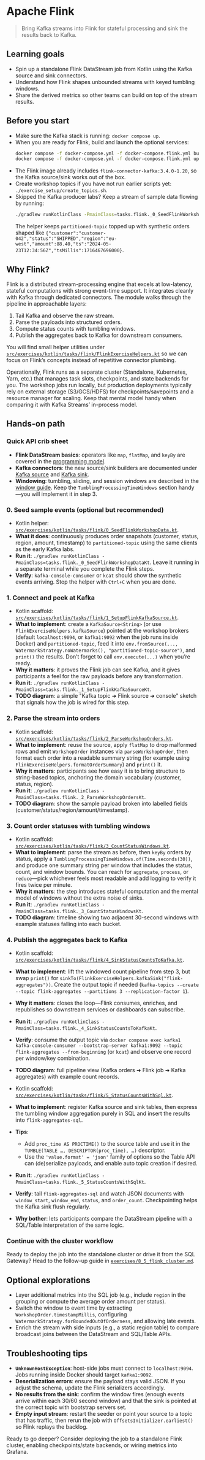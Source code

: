 # Apache Flink

> Bring Kafka streams into Flink for stateful processing and sink the results back to Kafka.

## Learning goals
- Spin up a standalone Flink DataStream job from Kotlin using the Kafka source and sink connectors.
- Understand how Flink shapes unbounded streams with keyed tumbling windows.
- Share the derived metrics so other teams can build on top of the stream results.

## Before you start
- Make sure the Kafka stack is running: `docker compose up`.
- When you are ready for Flink, build and launch the optional services:
  ```bash
  docker compose -f docker-compose.yml -f docker-compose.flink.yml build
  docker compose -f docker-compose.yml -f docker-compose.flink.yml up -d flink-jobmanager flink-taskmanager
  ```
- The Flink image already includes `flink-connector-kafka:3.4.0-1.20`, so the Kafka source/sink works out of the box.
- Create workshop topics if you have not run earlier scripts yet: `./exercise_setup/create_topics.sh`.
- Skipped the Kafka producer labs? Keep a stream of sample data flowing by running:
  ```bash
  ./gradlew runKotlinClass -PmainClass=tasks.flink._0_SeedFlinkWorkshopDataKt
  ```
  The helper keeps `partitioned-topic` topped up with synthetic orders shaped like
  `{"customer":"customer-042","status":"SHIPPED","region":"eu-west","amount":88.40,"ts":"2024-05-23T12:34:56Z","tsMillis":1716467696000}`.

## Why Flink?
Flink is a distributed stream-processing engine that excels at low-latency, stateful computations with strong event-time
support. It integrates cleanly with Kafka through dedicated connectors. The module walks through the pipeline in approachable layers:
1. Tail Kafka and observe the raw stream.
2. Parse the payloads into structured orders.
3. Compute status counts with tumbling windows.
4. Publish the aggregates back to Kafka for downstream consumers.

You will find small helper utilities under [`src/exercises/kotlin/tasks/flink/FlinkExerciseHelpers.kt`](../src/exercises/kotlin/tasks/flink/FlinkExerciseHelpers.kt) so we can focus on Flink’s concepts instead of repetitive connector plumbing.

Operationally, Flink runs as a separate cluster (Standalone, Kubernetes, Yarn, etc.) that manages task slots, checkpoints, and state backends for you. The workshop jobs run locally, but production deployments typically rely on external storage (S3/GCS/HDFS) for checkpoints/savepoints and a resource manager for scaling. Keep that mental model handy when comparing it with Kafka Streams’ in-process model.

## Hands-on path

### Quick API crib sheet
- **Flink DataStream basics**: operators like `map`, `flatMap`, and `keyBy` are covered in the [programming model](https://nightlies.apache.org/flink/flink-docs-stable/docs/dev/datastream/overview/).
- **Kafka connectors**: the new source/sink builders are documented under [Kafka source](https://nightlies.apache.org/flink/flink-docs-stable/docs/connectors/datastream/kafka/) and [Kafka sink](https://nightlies.apache.org/flink/flink-docs-stable/docs/connectors/datastream/kafka/#kafka-sink).
- **Windowing**: tumbling, sliding, and session windows are described in the [window guide](https://nightlies.apache.org/flink/flink-docs-stable/docs/dev/datastream/operators/windows/).
  Keep the `TumblingProcessingTimeWindows` section handy—you will implement it in step 3.


### 0. Seed sample events (optional but recommended)
- Kotlin helper: [`src/exercises/kotlin/tasks/flink/0_SeedFlinkWorkshopData.kt`](../src/exercises/kotlin/tasks/flink/0_SeedFlinkWorkshopData.kt).
- **What it does**: continuously produces order snapshots (customer, status, region, amount, timestamp) to `partitioned-topic` using the same clients as the early Kafka labs.
- **Run it**: `./gradlew runKotlinClass -PmainClass=tasks.flink._0_SeedFlinkWorkshopDataKt`. Leave it running in a separate terminal while you complete the Flink steps.
- **Verify**: `kafka-console-consumer` or `kcat` should show the synthetic events arriving. Stop the helper with `Ctrl+C` when you are done.

### 1. Connect and peek at Kafka
- Kotlin scaffold: [`src/exercises/kotlin/tasks/flink/1_SetupFlinkKafkaSource.kt`](../src/exercises/kotlin/tasks/flink/1_SetupFlinkKafkaSource.kt).
- **What to implement**: create a `KafkaSource<String>` (or use `FlinkExerciseHelpers.kafkaSource`) pointed at the workshop brokers (default `localhost:9094`, or `kafka1:9092` when the job runs inside Docker) and `partitioned-topic`, feed it into `env.fromSource(..., WatermarkStrategy.noWatermarks(), "partitioned-topic-source")`, and `print()` the results. Don’t forget to call `env.execute(...)` when you’re ready.
- **Why it matters**: it proves the Flink job can see Kafka, and it gives participants a feel for the raw payloads before any transformation.
- **Run it**: `./gradlew runKotlinClass -PmainClass=tasks.flink._1_SetupFlinkKafkaSourceKt`.
- **TODO diagram**: a simple "Kafka topic ➜ Flink source ➜ console" sketch that signals how the job is wired for this step.

### 2. Parse the stream into orders
- Kotlin scaffold: [`src/exercises/kotlin/tasks/flink/2_ParseWorkshopOrders.kt`](../src/exercises/kotlin/tasks/flink/2_ParseWorkshopOrders.kt).
- **What to implement**: reuse the source, apply `flatMap` to drop malformed rows and emit `WorkshopOrder` instances via `parseWorkshopOrder`, then format each order into a readable summary string (for example using `FlinkExerciseHelpers.formatOrderSummary`) and `print()` it.
- **Why it matters**: participants see how easy it is to bring structure to string-based topics, anchoring the domain vocabulary (customer, status, region).
- **Run it**: `./gradlew runKotlinClass -PmainClass=tasks.flink._2_ParseWorkshopOrdersKt`.
- **TODO diagram**: show the sample payload broken into labelled fields (customer/status/region/amount/timestamp).

### 3. Count order statuses with tumbling windows
- Kotlin scaffold: [`src/exercises/kotlin/tasks/flink/3_CountStatusWindows.kt`](../src/exercises/kotlin/tasks/flink/3_CountStatusWindows.kt).
- **What to implement**: parse the stream as before, then `keyBy` orders by status, apply a `TumblingProcessingTimeWindows.of(Time.seconds(30))`, and produce one summary string per window that includes the status, count, and window bounds. You can reach for `aggregate`, `process`, or `reduce`—pick whichever feels most readable and add logging to verify it fires twice per minute.
- **Why it matters**: the step introduces stateful computation and the mental model of windows without the extra noise of sinks.
- **Run it**: `./gradlew runKotlinClass -PmainClass=tasks.flink._3_CountStatusWindowsKt`.
- **TODO diagram**: timeline showing two adjacent 30-second windows with example statuses falling into each bucket.

### 4. Publish the aggregates back to Kafka
- Kotlin scaffold: [`src/exercises/kotlin/tasks/flink/4_SinkStatusCountsToKafka.kt`](../src/exercises/kotlin/tasks/flink/4_SinkStatusCountsToKafka.kt).
- **What to implement**: lift the windowed count pipeline from step 3, but swap `print()` for `sinkTo(FlinkExerciseHelpers.kafkaSink("flink-aggregates"))`. Create the output topic if needed (`kafka-topics --create --topic flink-aggregates --partitions 3 --replication-factor 1`).
- **Why it matters**: closes the loop—Flink consumes, enriches, and republishes so downstream services or dashboards can subscribe.
- **Run it**: `./gradlew runKotlinClass -PmainClass=tasks.flink._4_SinkStatusCountsToKafkaKt`.
- **Verify**: consume the output topic via `docker compose exec kafka1 kafka-console-consumer --bootstrap-server kafka1:9092 --topic flink-aggregates --from-beginning` (or `kcat`) and observe one record per window/key combination.
- **TODO diagram**: full pipeline view (Kafka orders ➜ Flink job ➜ Kafka aggregates) with example count records.

- Kotlin scaffold: [`src/exercises/kotlin/tasks/flink/5_StatusCountsWithSql.kt`](../src/exercises/kotlin/tasks/flink/5_StatusCountsWithSql.kt).
- **What to implement**: register Kafka source and sink tables, then express the tumbling window aggregation purely in SQL and insert the results into `flink-aggregates-sql`.
- **Tips**:
  - Add `proc_time AS PROCTIME()` to the source table and use it in the `TUMBLE(TABLE …, DESCRIPTOR(proc_time), …)` descriptor.
  - Use the `'value.format' = 'json'` family of options so the Table API can (de)serialize payloads, and enable auto topic creation if desired.
- **Run it**: `./gradlew runKotlinClass -PmainClass=tasks.flink._5_StatusCountsWithSqlKt`.
- **Verify**: tail `flink-aggregates-sql` and watch JSON documents with `window_start`, `window_end`, `status`, and `order_count`. Checkpointing helps the Kafka sink flush regularly.
- **Why bother**: lets participants compare the DataStream pipeline with a SQL/Table interpretation of the same logic.

### Continue with the cluster workflow
Ready to deploy the job into the standalone cluster or drive it from the SQL Gateway? Head to the follow-up guide in [`exercises/8_5_flink_cluster.md`](./8_5_flink_cluster.md).

## Optional explorations
- Layer additional metrics into the SQL job (e.g., include `region` in the grouping or compute the average order amount per status).
- Switch the window to event time by extracting `WorkshopOrder.timestampMillis`, configuring `WatermarkStrategy.forBoundedOutOfOrderness`, and allowing late events.
- Enrich the stream with side inputs (e.g., a static region table) to compare broadcast joins between the DataStream and SQL/Table APIs.

## Troubleshooting tips
- **`UnknownHostException`**: host-side jobs must connect to `localhost:9094`. Jobs running inside Docker should target `kafka1:9092`.
- **Deserialization errors**: ensure the payload stays valid JSON. If you adjust the schema, update the Flink serializers accordingly.
- **No results from the sink**: confirm the window fires (enough events arrive within each 30/60 second window) and that the sink is pointed at the correct topic with bootstrap servers set.
- **Empty input stream**: restart the seeder or point your source to a topic that has traffic, then rerun the job with `OffsetsInitializer.earliest()` so Flink replays the backlog.

Ready to go deeper? Consider deploying the job to a standalone Flink cluster, enabling checkpoints/state backends, or wiring metrics into Grafana.
